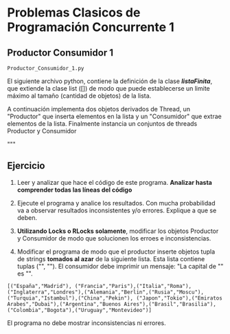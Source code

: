 # Problemas Clasicos de Programación Concurrente 1

## Productor Consumidor 1

````
Productor_Consumidor_1.py
````
El siguiente archivo python, contiene la definición de la clase ***listaFinita***, que extiende la clase list ([]) de modo que puede establecerse un limite máximo
    al tamaño (cantidad de objetos) de la lista.

A continuación implementa dos objetos derivados de Thread, un "Productor" que inserta elementos en la lista y un "Consumidor" que extrae elementos de la lista.
Finalmente instancia un conjuntos de threads Productor y Consumidor

"""

## Ejercicio
 
1. Leer y analizar que hace el código de este programa. 
**Analizar hasta comprender todas las líneas del código**

2. Ejecute el programa y analice los resultados. Con mucha probabilidad va a observar resultados inconsistentes y/o errores. Explique a que se deben.

3. **Utilizando Locks o RLocks solamente**, modificar los objetos Productor y Consumidor de modo que solucionen los erroes e inconsistencias.

4. Modificar el programa de modo que el productor inserte objetos tupla de strings **tomados al azar** de la siguiente lista. 
   Esta lista contiene tuplas ("<pais>", "<capital>"). El consumidor debe imprimir un mensaje: "La capital de "<pais>" es "<capital>".
```
[("España","Madrid"), ("Francia","Paris"),("Italia","Roma"),("Inglaterra","Londres"),("Alemania","Berlin",("Rusia","Moscu"),("Turquia","Istambul"),("China","Pekin"), ("Japon","Tokio"),("Emiratos Arabes","Dubai"),("Argentina","Buenos Aires"),("Brasil","Brasilia"),("Colombia","Bogota"),("Uruguay","Montevideo")]
```
El programa no debe mostrar inconsistencias ni errores.
